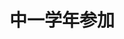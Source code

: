 ---
title: '中一学年参加'
photo: '/images/photoGrade1.jpg'
logo : '/images/newExperience.png'
textup: '中1の学年参加は「展示」と「ゲーム」です。展示では『私の推し』を紹介しています。興味のある作品はチェックしてください。「ゲーム」は各クラスごとに6つのゲームがありますのでそれぞれお楽しみください。'
building: '中学教室棟'
floor: '3' 
location: '2−1　2-2'
categoly: '1'
url: ''
url2: ''
isUploaded: false
---